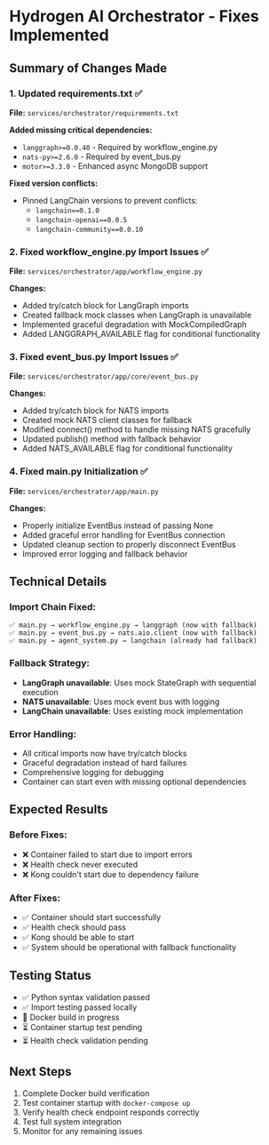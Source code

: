# Hydrogen AI Orchestrator - Fixes Implemented

## Summary of Changes Made

### 1. Updated requirements.txt ✅
**File:** `services/orchestrator/requirements.txt`

**Added missing critical dependencies:**
- `langgraph>=0.0.40` - Required by workflow_engine.py
- `nats-py>=2.6.0` - Required by event_bus.py
- `motor>=3.3.0` - Enhanced async MongoDB support

**Fixed version conflicts:**
- Pinned LangChain versions to prevent conflicts:
  - `langchain==0.1.0`
  - `langchain-openai==0.0.5`
  - `langchain-community==0.0.10`

### 2. Fixed workflow_engine.py Import Issues ✅
**File:** `services/orchestrator/app/workflow_engine.py`

**Changes:**
- Added try/catch block for LangGraph imports
- Created fallback mock classes when LangGraph is unavailable
- Implemented graceful degradation with MockCompiledGraph
- Added LANGGRAPH_AVAILABLE flag for conditional functionality

### 3. Fixed event_bus.py Import Issues ✅
**File:** `services/orchestrator/app/core/event_bus.py`

**Changes:**
- Added try/catch block for NATS imports
- Created mock NATS client classes for fallback
- Modified connect() method to handle missing NATS gracefully
- Updated publish() method with fallback behavior
- Added NATS_AVAILABLE flag for conditional functionality

### 4. Fixed main.py Initialization ✅
**File:** `services/orchestrator/app/main.py`

**Changes:**
- Properly initialize EventBus instead of passing None
- Added graceful error handling for EventBus connection
- Updated cleanup section to properly disconnect EventBus
- Improved error logging and fallback behavior

## Technical Details

### Import Chain Fixed:
```
✅ main.py → workflow_engine.py → langgraph (now with fallback)
✅ main.py → event_bus.py → nats.aio.client (now with fallback)
✅ main.py → agent_system.py → langchain (already had fallback)
```

### Fallback Strategy:
- **LangGraph unavailable**: Uses mock StateGraph with sequential execution
- **NATS unavailable**: Uses mock event bus with logging
- **LangChain unavailable**: Uses existing mock implementation

### Error Handling:
- All critical imports now have try/catch blocks
- Graceful degradation instead of hard failures
- Comprehensive logging for debugging
- Container can start even with missing optional dependencies

## Expected Results

### Before Fixes:
- ❌ Container failed to start due to import errors
- ❌ Health check never executed
- ❌ Kong couldn't start due to dependency failure

### After Fixes:
- ✅ Container should start successfully
- ✅ Health check should pass
- ✅ Kong should be able to start
- ✅ System should be operational with fallback functionality

## Testing Status

- ✅ Python syntax validation passed
- ✅ Import testing passed locally
- 🔄 Docker build in progress
- ⏳ Container startup test pending
- ⏳ Health check validation pending

## Next Steps

1. Complete Docker build verification
2. Test container startup with `docker-compose up`
3. Verify health check endpoint responds correctly
4. Test full system integration
5. Monitor for any remaining issues
